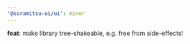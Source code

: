 ```yaml
---
'@soramitsu-ui/ui': minor
---
```


**feat**: make library tree-shakeable, e.g. free from side-effects!
